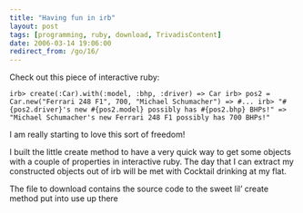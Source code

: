 ```yaml
---
title: "Having fun in irb"
layout: post
tags: [programming, ruby, download, TrivadisContent]
date: 2006-03-14 19:06:00
redirect_from: /go/16/
---
```


Check out this piece of interactive ruby:

`
irb> create(:Car).with(:model, :bhp, :driver)
=> Car
irb> pos2 = Car.new("Ferrari 248 F1", 700, "Michael Schumacher")
=> #...
irb> "#{pos2.driver}'s new #{pos2.model} possibly has #{pos2.bhp} BHPs!"
=> "Michael Schumacher's new Ferrari 248 F1 possibly has 700 BHPs!"
`

I am really starting to love this sort of freedom!

I built the little create method to have a very quick way to get some objects with a couple of properties in interactive ruby. The day that I can extract my constructed objects out of irb will be met with Cocktail drinking at my flat.

The file to download contains the source code to the sweet lil’ create method put into use up there